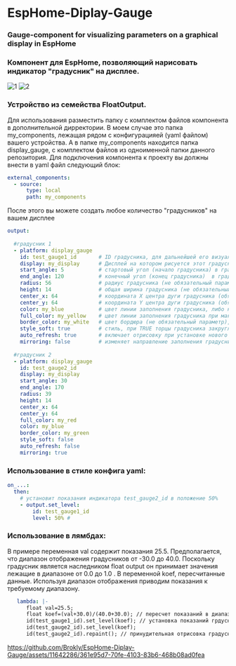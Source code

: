 # EspHome-Diplay-Gauge
### Gauge-component for visualizing parameters on a graphical display in EspHome 
### Компонент для EspHome, позволяющий нарисовать индикатор "градусник" на дисплее.

![1](https://github.com/Brokly/EspHome-Diplay-Gauge/assets/11642286/1eff9829-f386-4a47-89bb-4d98d5f458d3)
![2](https://github.com/Brokly/EspHome-Diplay-Gauge/assets/11642286/f605f2eb-de23-47f4-8e51-105672fb7c70)

### Устройство из семейства FloatOutput. 
Для использования разместить папку с комплектом файлов компонента в дополнительной дирректории. В моем случае это папка my_components, лежащая рядом с конфигурацияей (yaml файлом) вашего устройства. А в папке my_components находится папка display_gauge, с комплектом файлов из одноименной папки данного репозитория. Для подключения компонента к проекту вы должны внести в yaml файл следующий блок:

```yaml
external_components:
  - source:
      type: local
      path: my_components
```

После этого вы можете создать любое количество "градусников" на вашем дисплее

```yaml
output:
  
  #градусник 1
  - platform: display_gauge
    id: test_gauge1_id       # ID градусника, для дальнейшей его визуализации
    display: my_display      # Дисплей на котором рисуется этот градусник (не обязательный параметр), в его отсутствии отрисовка будет происходить на первом дисплее
    start_angle: 5           # стартовый угол (начало градусника) в градусах от 0 до 359, (не обязательный параметр, по умолчанию: 50)
    end_angle: 120           # конечный угол (конец градусника)  в градусах от 0 до 359, (не обязательный параметр, по умолчанию: 310)
    radius: 56               # радиус градусника (не обязательный параметр, по умолчанию: 50)
    height: 14               # общая ширина градусника (не обязательный параметр, по умолчанию: 14)
    center_x: 64             # координата X центра дуги градусника (обязательный параметр)
    center_y: 64             # координата Y центра дуги градусника (обязательный параметр)
    color: my_blue           # цвет линии заполнения градусника, либо начальный цвет (не обязательный параметр, по умолчанию: белый)
    full_color: my_yellow    # цвет линии заполнения градусника при максимальных показаниях (не обязательный параметр), в отсутствии заполнение будет одного цвета и не будет зависеть от показаний
    border_color: my_white   # цвет бордюра (не обязательный параметр), в отсутствии параметра цвет аналогичный линии заполнения
    style_soft: true         # стиль, при TRUE торцы градусника закруглены (не обязательный параметр, по умолчанию: true)
    auto_refresh: true       # включает отрисовку при установке нового значения показаний (не обязательный параметр, по умолчанию: true), при false отрисовка будет происходить только принудительно обращением к процедуре repaint()
    mirroring: false         # изменяет направление заполнения градусника с "по часовой стрелке" на "против часовой стрелки" (не обязательный параметр, по умолчанию: false)
  
  #градусник 2
  - platform: display_gauge
    id: test_gauge2_id
    display: my_display
    start_angle: 30
    end_angle: 170
    radius: 39
    height: 14
    center_x: 64
    center_y: 64
    full_color: my_red
    color: my_blue
    border_color: my_green    
    style_soft: false
    auto_refresh: false  
    mirroring: true
```

### Использование в стиле конфига yaml: 

```yaml
on_...:
  then:
    # установит показания индикатора test_gauge2_id в положение 50%
    - output.set_level: 
        id: test_gauge1_id
        level: 50% #
```

### Использование в лямбдах: 

В примере переменная val содержит показания 25.5. Предполагается, что диапазон отображения градусников от -30.0 до 40.0. Поскольку градусник является наследником float output он принимает значения лежащие в диапазоне от 0.0 до 1.0 . В переменной koef, пересчитанные данные. Используя диапазон отображения приводим показания к требуемому диапазону.

```yaml
   lambda: |-
      float val=25.5;
      float koef=(val+30.0)/(40.0+30.0); // пересчет показаний в диапазон 0.0 ... 1.0
      id(test_gauge1_id).set_level(koef); // установка показаний грдусников      
      id(test_gauge2_id).set_level(koef);
      id(test_gauge2_id).repaint(); // принудительная отрисовка градусника
```


https://github.com/Brokly/EspHome-Diplay-Gauge/assets/11642286/361e95d7-70fe-4103-83b6-468b08ad0fea


